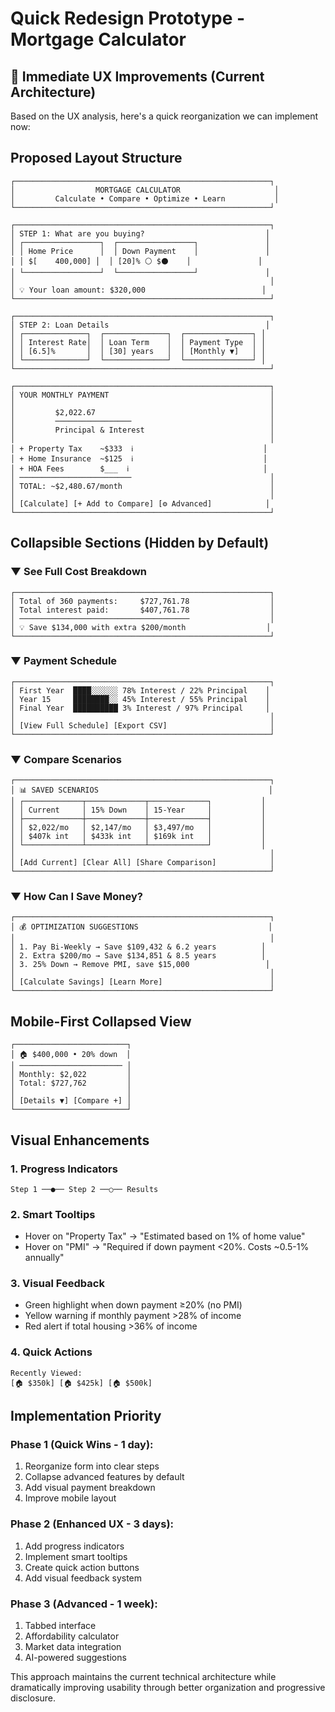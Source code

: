 # Quick Redesign Prototype - Mortgage Calculator

## 🎯 Immediate UX Improvements (Current Architecture)

Based on the UX analysis, here's a quick reorganization we can implement now:

## Proposed Layout Structure

```
┌─────────────────────────────────────────────────────────┐
│                  MORTGAGE CALCULATOR                     │
│         Calculate • Compare • Optimize • Learn           │
└─────────────────────────────────────────────────────────┘

┌─────────────────────────────────────────────────────────┐
│ STEP 1: What are you buying?                           │
│ ┌─────────────────┐  ┌─────────────────┐               │
│ │ Home Price      │  │ Down Payment    │               │
│ │ $[    400,000] │  │ [20]% ⚪ $⚫    │               │
│ └─────────────────┘  └─────────────────┘               │
│                                                         │
│ 💡 Your loan amount: $320,000                          │
└─────────────────────────────────────────────────────────┘

┌─────────────────────────────────────────────────────────┐
│ STEP 2: Loan Details                                   │
│ ┌──────────────┐  ┌──────────────┐  ┌───────────────┐ │
│ │ Interest Rate│  │ Loan Term    │  │ Payment Type  │ │
│ │ [6.5]%       │  │ [30] years   │  │ [Monthly ▼]   │ │
│ └──────────────┘  └──────────────┘  └───────────────┘ │
└─────────────────────────────────────────────────────────┘

┌─────────────────────────────────────────────────────────┐
│ YOUR MONTHLY PAYMENT                                    │
│                                                         │
│         $2,022.67                                       │
│         ─────────────────                               │
│         Principal & Interest                            │
│                                                         │
│ + Property Tax    ~$333  ℹ️                             │
│ + Home Insurance  ~$125  ℹ️                             │
│ + HOA Fees        $___  ℹ️                              │
│ ─────────────────────────                               │
│ TOTAL: ~$2,480.67/month                                 │
│                                                         │
│ [Calculate] [+ Add to Compare] [⚙️ Advanced]            │
└─────────────────────────────────────────────────────────┘
```

## Collapsible Sections (Hidden by Default)

### ▼ See Full Cost Breakdown
```
┌─────────────────────────────────────────────────────────┐
│ Total of 360 payments:     $727,761.78                  │
│ Total interest paid:       $407,761.78                  │
│ ──────────────────────────────────────                  │
│ 💡 Save $134,000 with extra $200/month                  │
└─────────────────────────────────────────────────────────┘
```

### ▼ Payment Schedule
```
┌─────────────────────────────────────────────────────────┐
│ First Year  ████░░░░░░ 78% Interest / 22% Principal    │
│ Year 15     ████████░░ 45% Interest / 55% Principal    │
│ Final Year  ██████████ 3% Interest / 97% Principal     │
│                                                         │
│ [View Full Schedule] [Export CSV]                       │
└─────────────────────────────────────────────────────────┘
```

### ▼ Compare Scenarios
```
┌─────────────────────────────────────────────────────────┐
│ 📊 SAVED SCENARIOS                                      │
│ ┌─────────────┬─────────────┬─────────────┐           │
│ │ Current     │ 15% Down    │ 15-Year     │           │
│ ├─────────────┼─────────────┼─────────────┤           │
│ │ $2,022/mo   │ $2,147/mo   │ $3,497/mo   │           │
│ │ $407k int   │ $433k int   │ $169k int   │           │
│ └─────────────┴─────────────┴─────────────┘           │
│                                                         │
│ [Add Current] [Clear All] [Share Comparison]            │
└─────────────────────────────────────────────────────────┘
```

### ▼ How Can I Save Money?
```
┌─────────────────────────────────────────────────────────┐
│ 💰 OPTIMIZATION SUGGESTIONS                             │
│                                                         │
│ 1. Pay Bi-Weekly → Save $109,432 & 6.2 years          │
│ 2. Extra $200/mo → Save $134,851 & 8.5 years          │
│ 3. 25% Down → Remove PMI, save $15,000                 │
│                                                         │
│ [Calculate Savings] [Learn More]                        │
└─────────────────────────────────────────────────────────┘
```

## Mobile-First Collapsed View
```
┌─────────────────────────┐
│ 🏠 $400,000 • 20% down  │
│ ─────────────────────── │
│ Monthly: $2,022         │
│ Total: $727,762         │
│                         │
│ [Details ▼] [Compare +] │
└─────────────────────────┘
```

## Visual Enhancements

### 1. **Progress Indicators**
```
Step 1 ──●── Step 2 ──○── Results
```

### 2. **Smart Tooltips**
- Hover on "Property Tax" → "Estimated based on 1% of home value"
- Hover on "PMI" → "Required if down payment <20%. Costs ~0.5-1% annually"

### 3. **Visual Feedback**
- Green highlight when down payment ≥20% (no PMI)
- Yellow warning if monthly payment >28% of income
- Red alert if total housing >36% of income

### 4. **Quick Actions**
```
Recently Viewed:
[🏠 $350k] [🏠 $425k] [🏠 $500k]
```

## Implementation Priority

### Phase 1 (Quick Wins - 1 day):
1. Reorganize form into clear steps
2. Collapse advanced features by default
3. Add visual payment breakdown
4. Improve mobile layout

### Phase 2 (Enhanced UX - 3 days):
1. Add progress indicators
2. Implement smart tooltips
3. Create quick action buttons
4. Add visual feedback system

### Phase 3 (Advanced - 1 week):
1. Tabbed interface
2. Affordability calculator
3. Market data integration
4. AI-powered suggestions

This approach maintains the current technical architecture while dramatically improving usability through better organization and progressive disclosure.